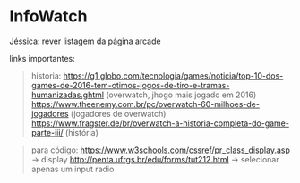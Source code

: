 # InfoWatch
 
Jéssica:
rever listagem da página arcade




links importantes:

>historia:
https://g1.globo.com/tecnologia/games/noticia/top-10-dos-games-de-2016-tem-otimos-jogos-de-tiro-e-tramas-humanizadas.ghtml (overwatch, jhogo mais jogado em 2016)
https://www.theenemy.com.br/pc/overwatch-60-milhoes-de-jogadores (jogadores de overwatch)
https://www.fragster.de/br/overwatch-a-historia-completa-do-game-parte-iii/ (história)

>para código:
https://www.w3schools.com/cssref/pr_class_display.asp -> display
http://penta.ufrgs.br/edu/forms/tut212.html -> selecionar apenas um input radio

